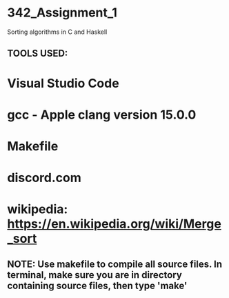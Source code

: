 # 342_Assignment_1
Sorting algorithms in C and Haskell


##    TOOLS USED:
#       Visual Studio Code
#        gcc - Apple clang version 15.0.0
#        Makefile
#        discord.com
#        wikipedia: https://en.wikipedia.org/wiki/Merge_sort


## NOTE: Use makefile to compile all source files. In terminal, make sure you are in directory containing source files, then type 'make'
